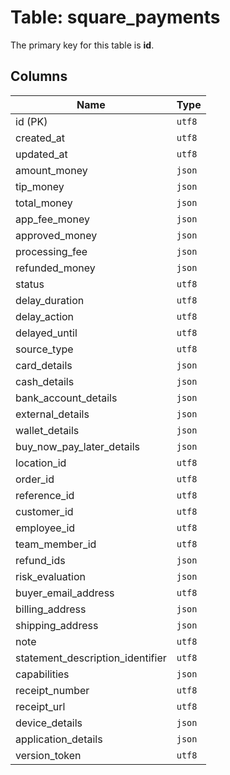 # Table: square_payments

The primary key for this table is **id**.

## Columns

| Name          | Type          |
| ------------- | ------------- |
|id (PK)|`utf8`|
|created_at|`utf8`|
|updated_at|`utf8`|
|amount_money|`json`|
|tip_money|`json`|
|total_money|`json`|
|app_fee_money|`json`|
|approved_money|`json`|
|processing_fee|`json`|
|refunded_money|`json`|
|status|`utf8`|
|delay_duration|`utf8`|
|delay_action|`utf8`|
|delayed_until|`utf8`|
|source_type|`utf8`|
|card_details|`json`|
|cash_details|`json`|
|bank_account_details|`json`|
|external_details|`json`|
|wallet_details|`json`|
|buy_now_pay_later_details|`json`|
|location_id|`utf8`|
|order_id|`utf8`|
|reference_id|`utf8`|
|customer_id|`utf8`|
|employee_id|`utf8`|
|team_member_id|`utf8`|
|refund_ids|`json`|
|risk_evaluation|`json`|
|buyer_email_address|`utf8`|
|billing_address|`json`|
|shipping_address|`json`|
|note|`utf8`|
|statement_description_identifier|`utf8`|
|capabilities|`json`|
|receipt_number|`utf8`|
|receipt_url|`utf8`|
|device_details|`json`|
|application_details|`json`|
|version_token|`utf8`|